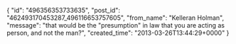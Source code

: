  {
   "id": "496356353733635",
   "post_id": "462493170453287_496116653757605",
   "from_name": "Kelleran Holman",
   "message": "that would be the \"presumption\" in law that you are acting as person, and not the man?",
   "created_time": "2013-03-26T13:44:29+0000"
 }
